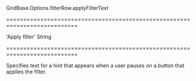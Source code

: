 <!--id-->GridBase.Options.filterRow.applyFilterText<!--/id-->
===========================================================================
<!--default-->'Apply filter'<!--/default-->
<!--type-->String<!--/type-->
===========================================================================

<!--shortDescription-->
Specifies text for a hint that appears when a user pauses on a button that applies the filter.
<!--/shortDescription-->

<!--fullDescription-->

<!--/fullDescription-->